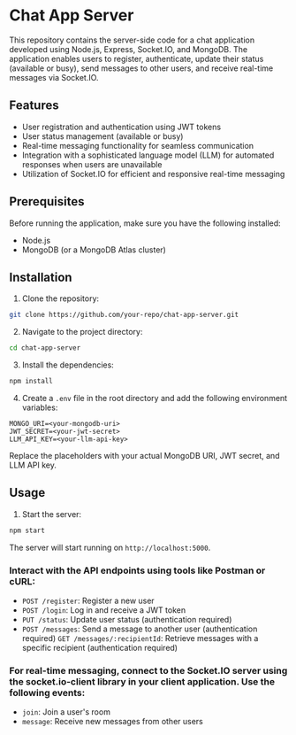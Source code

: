 # Chat App Server

This repository contains the server-side code for a chat application developed using Node.js, Express, Socket.IO, and MongoDB. The application enables users to register, authenticate, update their status (available or busy), send messages to other users, and receive real-time messages via Socket.IO.

## Features

- User registration and authentication using JWT tokens
- User status management (available or busy)
- Real-time messaging functionality for seamless communication
- Integration with a sophisticated language model (LLM) for automated responses when users are unavailable
- Utilization of Socket.IO for efficient and responsive real-time messaging

## Prerequisites

Before running the application, make sure you have the following installed:

- Node.js
- MongoDB (or a MongoDB Atlas cluster)

## Installation

1. Clone the repository:

```bash
git clone https://github.com/your-repo/chat-app-server.git
```

2. Navigate to the project directory:

```bash
cd chat-app-server
```

3. Install the dependencies:

```bash
npm install
```

4. Create a `.env` file in the root directory and add the following environment variables:

```
MONGO_URI=<your-mongodb-uri>
JWT_SECRET=<your-jwt-secret>
LLM_API_KEY=<your-llm-api-key>
```

Replace the placeholders with your actual MongoDB URI, JWT secret, and LLM API key.

## Usage

1. Start the server:

```bash
npm start
```

The server will start running on `http://localhost:5000`.

### Interact with the API endpoints using tools like Postman or cURL:

- `POST /register`: Register a new user
- `POST /login`: Log in and receive a JWT token
- `PUT /status`: Update user status (authentication required)
- `POST /messages`: Send a message to another user (authentication required)
`GET /messages/:recipientId`: Retrieve messages with a specific recipient (authentication required)

### For real-time messaging, connect to the Socket.IO server using the socket.io-client library in your client application. Use the following events:
- `join`: Join a user's room
- `message`: Receive new messages from other users

